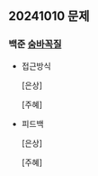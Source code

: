 ## 20241010 문제

### 백준 [숨바꼭질](https://www.acmicpc.net/problem/1697)

- 접근방식

  [은상]


  [주혜]
  
- 피드백

  [은상]

 
  [주혜]
